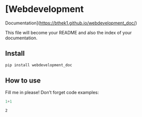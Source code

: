 # [Webdevelopment
Documentation](https://bthek1.github.io/webdevelopment_doc/)


<!-- WARNING: THIS FILE WAS AUTOGENERATED! DO NOT EDIT! -->

This file will become your README and also the index of your
documentation.

## Install

``` sh
pip install webdevelopment_doc
```

## How to use

Fill me in please! Don’t forget code examples:

``` python
1+1
```

    2
